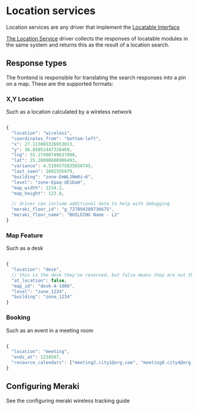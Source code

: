 # Location services

Location services are any driver that implement the [Locatable Interface](https://github.com/PlaceOS/driver/blob/master/src/placeos-driver/interface/locatable.cr)

[The Location Service](https://github.com/PlaceOS/drivers/blob/master/drivers/place/location_services.cr) driver collects the responses of locatable modules in the same system and returns this as the result of a location search.


## Response types

The frontend is responsible for translating the search responses into a pin on a map.
These are the supported formats:


### X,Y Location

Such as a location calculated by a wireless network

```javascript

{
  "location": "wireless",
  "coordinates_from": "bottom-left",
  "x": 27.113065326953013,
  "y": 36.85052447328469,
  "lng": 55.27498749637098,
  "lat": 25.20090608906493,
  "variance": 4.5194575835650745,
  "last_seen": 1601555879,
  "building": "zone-EmWLJNm0i~6",
  "level": "zone-Epaq-dE1DaH",
  "map_width": 1234.2,
  "map_height": 123.8,

  // driver can include additional data to help with debugging
  "meraki_floor_id": "g_727894289736675",
  "meraki_floor_name": "BUILDING Name - L2"
}

```


### Map Feature

Such as a desk

```javascript

{
  "location": "desk",
  // this is the desk they've reserved, but false means they are not there
  "at_location": false,
  "map_id": "desk-4-1006",
  "level": "zone_1234",
  "building": "zone_1234"
}

```


### Booking

Such as an event in a meeting room

```javascript

{
  "location": "meeting",
  "ends_at": 1234567,
  "resource_calendars": ["meeting2.city1@org.com", "meeting8.city4@org.com"]
}

```


## Configuring Meraki

See the configuring meraki wireless tracking guide

